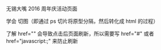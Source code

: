 无锡大嘴 2016 周年庆活动页面

学会 切图（即通过 ps 切片将原型分隔，然后转化成 html 的过程）

了解 href="" 会导致点击后页面刷新，所以需要写 href="#" 或者 href="javascript:;" 来防止刷新
